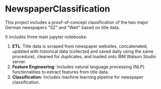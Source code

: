 # NewspaperClassification

This project includes a proof-of-concept classification of the two major German newspapers "SZ" and "Welt" based on title data.

It includes three main jupyter notebooks:

1. **ETL**: Title data is scraped from newspaper websites, concatenated, updated with historical data (collected and saved daily using the same procedure), cleaned for duplicates, and loaded onto IBM Watson Studio server.
2. **Feature Engineering**: Includes natural language processing (NLP) functionalities to extract features from title data.
3. **Classification**: Includes machine learning pipeline for newspaper classification.
